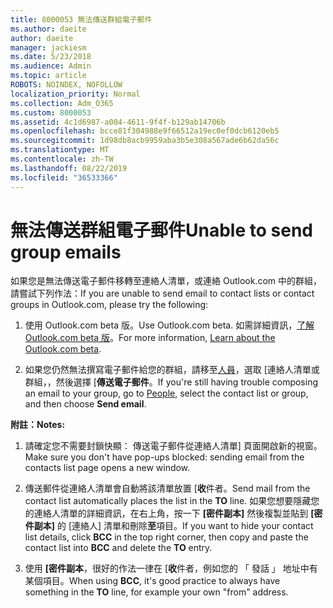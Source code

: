 ```yaml
---
title: 8000053 無法傳送群組電子郵件
ms.author: daeite
author: daeite
manager: jackiesm
ms.date: 5/23/2018
ms.audience: Admin
ms.topic: article
ROBOTS: NOINDEX, NOFOLLOW
localization_priority: Normal
ms.collection: Adm_O365
ms.custom: 8000053
ms.assetid: 4c1d6987-a004-4611-9f4f-b129ab14706b
ms.openlocfilehash: bcce81f304988e9f66512a19ec0ef0dcb6120eb5
ms.sourcegitcommit: 1d98db8acb9959aba3b5e308a567ade6b62da56c
ms.translationtype: MT
ms.contentlocale: zh-TW
ms.lasthandoff: 08/22/2019
ms.locfileid: "36533366"
---
```

# <a name="unable-to-send-group-emails"></a><span data-ttu-id="df8c4-102">無法傳送群組電子郵件</span><span class="sxs-lookup"><span data-stu-id="df8c4-102">Unable to send group emails</span></span>

<span data-ttu-id="df8c4-103">如果您是無法傳送電子郵件移轉至連絡人清單，或連絡 Outlook.com 中的群組，請嘗試下列作法：</span><span class="sxs-lookup"><span data-stu-id="df8c4-103">If you are unable to send email to contact lists or contact groups in Outlook.com, please try the following:</span></span>
  
1. <span data-ttu-id="df8c4-104">使用 Outlook.com beta 版。</span><span class="sxs-lookup"><span data-stu-id="df8c4-104">Use Outlook.com beta.</span></span> <span data-ttu-id="df8c4-105">如需詳細資訊，[了解 Outlook.com beta 版](https://support.office.com/article/e2261c7f-d413-4084-8f22-21282f42d8cf)。</span><span class="sxs-lookup"><span data-stu-id="df8c4-105">For more information, [Learn about the Outlook.com beta](https://support.office.com/article/e2261c7f-d413-4084-8f22-21282f42d8cf).</span></span>
    
2. <span data-ttu-id="df8c4-106">如果您仍然無法撰寫電子郵件給您的群組，請移至[人員](https://outlook.live.com/people/)，選取 [連絡人清單或群組，，然後選擇 [**傳送電子郵件**。</span><span class="sxs-lookup"><span data-stu-id="df8c4-106">If you're still having trouble composing an email to your group, go to [People](https://outlook.live.com/people/), select the contact list or group, and then choose **Send email**.</span></span>
    
 <span data-ttu-id="df8c4-107">**附註：**</span><span class="sxs-lookup"><span data-stu-id="df8c4-107">**Notes:**</span></span>
  
1. <span data-ttu-id="df8c4-108">請確定您不需要封鎖快顯： 傳送電子郵件從連絡人清單] 頁面開啟新的視窗。</span><span class="sxs-lookup"><span data-stu-id="df8c4-108">Make sure you don't have pop-ups blocked: sending email from the contacts list page opens a new window.</span></span>
    
2. <span data-ttu-id="df8c4-109">傳送郵件從連絡人清單會自動將該清單放置 [**收**件者。</span><span class="sxs-lookup"><span data-stu-id="df8c4-109">Send mail from the contact list automatically places the list in the **TO** line.</span></span> <span data-ttu-id="df8c4-110">如果您想要隱藏您的連絡人清單的詳細資訊，在右上角，按一下 **[密件副本]** 然後複製並貼到 **[密件副本]** 的 [連絡人] 清單和刪除**至**項目。</span><span class="sxs-lookup"><span data-stu-id="df8c4-110">If you want to hide your contact list details, click **BCC** in the top right corner, then copy and paste the contact list into **BCC** and delete the **TO** entry.</span></span> 
    
3. <span data-ttu-id="df8c4-111">使用 **[密件副本**，很好的作法一律在 [**收**件者，例如您的 「 發話 」 地址中有某個項目。</span><span class="sxs-lookup"><span data-stu-id="df8c4-111">When using **BCC**, it's good practice to always have something in the **TO** line, for example your own "from" address.</span></span> 
    

